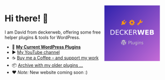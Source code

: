 [<img align="right" width="180" height="180" src="https://raw.githubusercontent.com/deckerweb/deckerweb/refs/heads/main/deckerweb-plugins-logo.png" />](https://github.com/deckerweb?tab=repositories)

# Hi there! 👋

I am David from deckerweb, offering some free helper plugins & tools for WordPress.

* 🔌 [**My Current WordPress Plugins**](https://github.com/deckerweb?tab=repositories)
* ▶️ [My YouTube channel](https://www.youtube.com/@deckerweb)
* ☕ [Buy me a Coffee – and support my work](https://ko-fi.com/deckerweb)
* 📦 [Archive with my older plugins ...](https://github.com/ddw-archive)
* ❤ _Note:_ New website coming soon :)